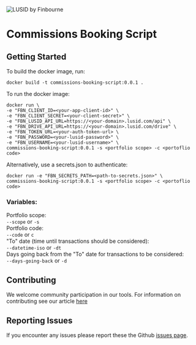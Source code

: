 ![LUSID by Finbourne](https://content.finbourne.com/LUSID_repo.png)

# Commissions Booking Script

## Getting Started

To build the docker image, run:

```
docker build -t commissions-booking-script:0.0.1 .
```

To run the docker image:
```
docker run \
-e "FBN_CLIENT_ID=<your-app-client-id>" \
-e "FBN_CLIENT_SECRET=<your-client-secret>" \
-e "FBN_LUSID_API_URL=https://<your-domain>.lusid.com/api" \
-e "FBN_DRIVE_API_URL=https://<your-domain>.lusid.com/drive" \
-e "FBN_TOKEN_URL=<your-auth-token-url> \
-e "FBN_PASSWORD=<your-lusid-password>" \
-e "FBN_USERNAME=<your-lusid-username>" \
commissions-booking-script:0.0.1 -s <portfolio scope> -c <portoflio code>
```

Alternatively, use a secrets.json to authenticate:
```
docker run -e "FBN_SECRETS_PATH=<path-to-secrets.json>" \
commissions-booking-script:0.0.1 -s <portfolio scope> -c <portoflio code>
```

### Variables:

Portfolio scope:<br> `--scope` or `-s` <br>
Portfolio code:<br> `--code` or `c`<br>
"To" date (time until transactions should be considered):<br>
`--datetime-iso` or `-dt` <br>
Days going back from the "To" date for transactions to be considered:<br>
`--days-going-back` or `-d` <br>


## Contributing

We welcome community participation in our tools. For information on contributing see our article [here](/finbourne/commissions-booking-script/docs)

## Reporting Issues
If you encounter any issues please report these the Github [issues page](https://github.com/finbourne/commissions-booking-script/issues).